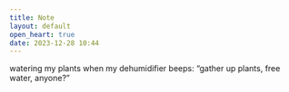 ```yaml
---
title: Note
layout: default
open_heart: true
date: 2023-12-28 10:44
---
```


watering my plants when my dehumidifier beeps: “gather up plants, free water, anyone?”

